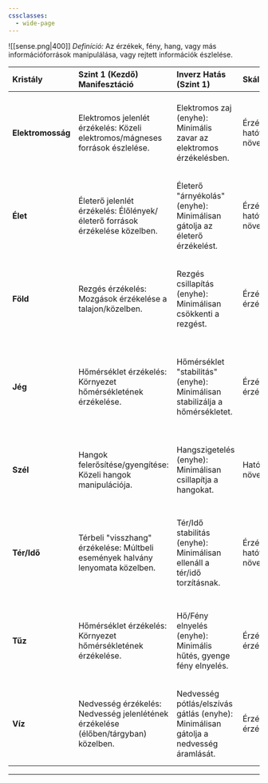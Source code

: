 ```yaml
---
cssclasses:
  - wide-page
---
```


![[sense.png|400]]
_Definíció:_ Az érzékek, fény, hang, vagy más információforrások manipulálása, vagy rejtett információk észlelése.

| Kristály          | Szint 1 (Kezdő) Manifesztáció                                                      | Inverz Hatás (Szint 1)                                                               | Skálázódás (Szint 1)                                             | Szint 2 (Haladó) Manifesztáció                                                              | Inverz Hatás (Szint 2)                                                                   | Skálázódás (Szint 2)                                                                          | Szint 3 (Mesteri) Manifesztáció                                                                             | Inverz Hatás (Szint 3)                                                                                | Skálázódás (Szint 3)                                                                                             |
| :---------------- | :--------------------------------------------------------------------------------- | :----------------------------------------------------------------------------------- | :--------------------------------------------------------------- | :------------------------------------------------------------------------------------------ | :--------------------------------------------------------------------------------------- | :-------------------------------------------------------------------------------------------- | :---------------------------------------------------------------------------------------------------------- | :---------------------------------------------------------------------------------------------------- | :--------------------------------------------------------------------------------------------------------------- |
| **Elektromosság** | Elektromos jelenlét érzékelés: Közeli elektromos/mágneses források észlelése.      | Elektromos zaj (enyhe): Minimális zavar az elektromos érzékelésben.                  | Érzékelés hatótávolságának/pontosságának növelése (közeli).      | Telepatikus "zaj" hallása: Gondolatokfelszínes áramlásának érzékelése közelben.             | Elektromos zaj (közepes): Közepes zavar az elektromos érzékelésben, telepatikus zavarás. | Érzékelés hatótávolságának/pontosságának növelése (közepes), telepatikus "zaj" részletessége. | Gondolatok olvasása/érzékelés felerősítés: Célzott gondolatolvasás, érzékek drasztikus felerősítése.        | Elektromos zaj (jelentős): Jelentős zavar az elektromos érzékelésben, teljes telepatikus blokk.       | Érzékelés hatótávolságának drasztikus növelése, pontosság, részletes gondolatolvasás, tartós hatás.              |
| **Élet**          | Életerő jelenlét érzékelés: Élőlények/életerő források érzékelése közelben.        | Életerő "árnyékolás" (enyhe): Minimálisan gátolja az életerő érzékelést.             | Érzékelés hatótávolságának/pontosságának növelése.               | Érzelem/állapot érzékelés: Élőlények érzelmeinek/fizikai állapotának érzékelése.            | Életerő "árnyékolás" (közepes): Közepesen gátolja az életerő/érzelem érzékelést.         | Érzékelés hatótávolságának/pontosságának növelése, érzelmek/állapotok részletessége.          | Lelki/szellemi jelenlét érzékelés: Lelkek/szellemek jelenlétének/állapotának érzékelése.                    | Életerő "árnyékolás" (jelentős): Jelentősen gátolja az életerő/érzelem/lelki érzékelést.              | Érzékelés hatótávolságának drasztikus növelése, pontosság, lelki/szellemi állapotok részletessége.               |
| **Föld**          | Rezgés érzékelés: Mozgások érzékelése a talajon/közelben.                          | Rezgés csillapítás (enyhe): Minimálisan csökkenti a rezgést.                         | Érzékelés hatótávolságának/érzékenységének növelése.             | Anyag összetétel érzékelés: Anyagok alapvető összetételének érzékelése érintéssel/közelről. | Rezgés csillapítás (közepes): Közepesen csökkenti a rezgést.                             | Érzékelés hatótávolságának/érzékenységének növelése, összetétel részletessége.                | Föld "emlékezete" érzékelés: Események "lenyomatainak" érzékelése a talajon/kőben (korlátozottan).          | Rezgés csillapítás (jelentős): Jelentősen csökkenti a rezgést, megszünteti a "lenyomatokat".          | Érzékelés hatótávolságának drasztikus növelése, pontosság, "emlékek" részletessége.                              |
| **Jég**           | Hőmérséklet érzékelés: Környezet hőmérsékletének érzékelése.                       | Hőmérséklet "stabilitás" (enyhe): Minimálisan stabilizálja a hőmérsékletet.          | Érzékelés hatótávolságának/érzékenységének növelése.             | Energia "lenyomat" érzékelés: Energia áramlásának/aktivitásának érzékelése közelben.        | Hőmérséklet "stabilitás" (közepes): Közepesen stabilizálja a hőmérsékletet.              | Érzékelés hatótávolságának/érzékenységének növelése, "lenyomatok" részletessége.              | Sötétség érzékelés: Látás a természetes/mágikus sötétségben, rejtett dolgok észlelése hideggel/sötétséggel. | Hőmérséklet "stabilitás" (jelentős): Jelentősen stabilizálja a hőmérsékletet, elfed a "lenyomatokat". | Érzékelés hatótávolságának drasztikus növelése, pontosság, látás teljes sötétségben, rejtett dolgok leleplezése. |
| **Szél**          | Hangok felerősítése/gyengítése: Közeli hangok manipulációja.                       | Hangszigetelés (enyhe): Minimálisan csillapítja a hangokat.                          | Hatótávolság/hatékonyság növelése (kicsi).                       | Légáramlat/szag érzékelés: Szagok és légmozgás érzékelése távolról.                         | Hangszigetelés (közepes): Közepesen csillapítja a hangokat.                              | Érzékelés hatótávolságának/pontosságának növelése, hangmanipuláció hatékonysága.              | Hangok/szagok lokalizáció: Hangok/szagok forrásának pontos meghatározása nagy távolságból.                  | Hangszigetelés (jelentős): Jelentősen csillapítja a hangokat, szagok elfedése.                        | Érzékelés hatótávolságának drasztikus növelése, pontosság, forrás pontos meghatározása.                          |
| **Tér/Idő**       | Térbeli "visszhang" érzékelése: Múltbeli események halvány lenyomata közelben.     | Tér/Idő stabilitás (enyhe): Minimálisan ellenáll a tér/idő torzításnak.              | Érzékelés hatótávolságának/időtartamának növelése (közeli múlt). | Jelenlegi tér/idő anomáliák észlelése: Torzítások, "lyukak" érzékelése a térben/időben.     | Tér/Idő stabilitás (közepes): Közepesen ellenáll a tér/idő torzításnak.                  | Érzékelés hatótávolságának/pontosságának növelése (anomáliákra).                              | Korlátozott jövőbelátás/tér-idő "kukucskálás": Rövid időre bepillantás a jövőbe/más helyekre.               | Tér/Idő stabilitás (jelentős): Jelentősen ellenáll a tér/idő torzításnak, tér/idő horgony.            | Érzékelés hatótávolságának drasztikus növelése, pontosság (jövő/más helyek), tartósabb "kukucskálás".            |
| **Tűz**           | Hőmérséklet érzékelés: Környezet hőmérsékletének érzékelése.                       | Hő/Fény elnyelés (enyhe): Minimális hűtés, gyenge fény elnyelés.                     | Érzékelés hatótávolságának/érzékenységének növelése.             | Fény/energia forrás érzékelés: Rejtett fény/energia források érzékelése.                    | Hő/Fény elnyelés (közepes): Közepes hűtés, fény elnyelés.                                | Érzékelés hatótávolságának/pontosságának növelése, források részletessége.                    | Illúziók átlátása: Képesség a tűz/fény alapú illúziók felismerésére/átlátására.                             | Hő/Fény elnyelés (jelentős): Jelentős hűtés, fény teljes elnyelése.                                   | Érzékelés hatótávolságának drasztikus növelése, pontosság, illúziók teljes átlátása, rejtett dolgok észlelése.   |
| **Víz**           | Nedvesség érzékelés: Nedvesség jelenlétének érzékelése (élőben/tárgyban) közelben. | Nedvesség pótlás/elszívás gátlás (enyhe): Minimálisan gátolja a nedvesség áramlását. | Érzékelés hatótávolságának/érzékenységének növelése.             | Folyadék összetétel érzékelés: Folyadékok minőségének/tisztaságának érzékelése.             | Nedvesség pótlás/elszívás gátlás (közepes): Közepesen gátolja a nedvesség áramlását.     | Érzékelés hatótávolságának/pontosságának növelése, összetétel részletessége.                  | Folyadék "emlékezete" érzékelés: Információ szerzés vízből (korlátozottan).                                 | Nedvesség pótlás/elszívás gátlás (jelentős): Jelentősen gátolja a nedvesség áramlását.                | Érzékelés hatótávolságának drasztikus növelése, pontosság, információ részletessége vízből.                      |

---